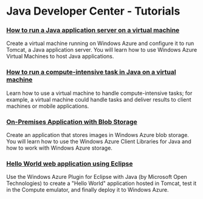 <properties linkid="devnav-java-tutorials" urlDisplayName="Tutorials" pageTitle="Windows Azure Java tutorials" Title="Windows Azure Java tutorials" metaKeywords="Java tutorials Windows Azure, Java tutorials Azure, Azure Java tutorials, Azure Java" Description="Find tutorials about using Java with Windows Azure." metaCanonical="" disqusComments="0" umbracoNaviHide="0" />


# Java Developer Center - Tutorials
### [How to run a Java application server on a virtual machine][java_application_server]

Create a virtual machine running on Windows Azure and configure it to run Tomcat, a Java application server. You will learn how to use Windows Azure Virtual Machines to host Java applications.

### [How to run a compute-intensive task in Java on a virtual machine][compute_intensive]

Learn how to use a virtual machine to handle compute-intensive tasks; for example, a virtual machine could handle tasks and deliver results to client machines or mobile applications.

### [On-Premises Application with Blob Storage][on_premises_storage]

Create an application that stores images in Windows Azure blob storage. You will learn how to use the Windows Azure Client Libraries for Java and how to work with Windows Azure storage. 

### [Hello World web application using Eclipse][eclipse-app]

Use the Windows Azure Plugin for Eclipse with Java (by Microsoft Open Technologies) to create a "Hello World" application hosted in Tomcat, test it in the Compute emulator, and finally deploy it to Windows Azure.



[on_premises_storage]: ../tutorials/on-premise-app-with-blob-storage.md
[java_application_server]: ../howto/howto_java_virtual_machine.md
[compute_intensive]: ../howto/howto_java_compute_task.md
[eclipse-app]: http://go.microsoft.com/fwlink/?LinkID=234493&clcid=0x409